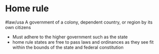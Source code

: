 # Home rule
#law/usa
A government of a colony, dependent country, or region by its own citizens
-   Must adhere to the higher government such as the state
-   home rule states are free to pass laws and ordinances as they see fit within the bounds of the state and federal constitution